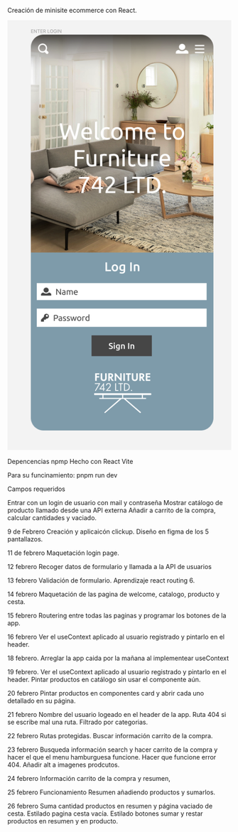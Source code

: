 Creación de minisite ecommerce con React.

![alt text](image.png)

Depencencias npmp
Hecho con React Vite

Para su funcinamiento:
pnpm run dev

Campos requeridos

Entrar con un login de usuario con mail y contraseña
Mostrar catálogo de producto llamado desde una API externa
Añadir a carrito de la compra, calcular cantidades y vaciado.

9 de Febrero
Creación y aplicaicón clickup.
Diseño en figma de los 5 pantallazos.

11 de febrero
Maquetación login page.

12 febrero
Recoger datos de formulario y llamada a la API de usuarios

13 febrero
Validación de formulario.
Aprendizaje react routing 6.

14 febrero 
Maquetación de las pagina de welcome, catalogo, producto y cesta.

15 febrero 
Routering entre todas las paginas y programar los botones de la app.

16 febrero
Ver el useContext aplicado al usuario registrado y pintarlo en el header.

18 febrero.
Arreglar la app caida por la mañana al implementear useContext

19 febrero.
Ver el useContext aplicado al usuario registrado y pintarlo en el header.
Pintar productos en catálogo sin usar el componente aún.

20 febrero
Pintar productos en componentes card y abrir cada uno detallado en su página.

21 febrero
Nombre del usuario logeado en el header de la app.
Ruta 404 si se escribe mal una ruta.
Filtrado por categorias.

22 febrero
Rutas protegidas.
Buscar información carrito de la compra.

23 febrero
Busqueda información search y hacer carrito de la compra y hacer el que el menu hamburguesa funcione.
Hacer que funcione error 404.
Añadir alt a imagenes prodcutos.

24 febrero
Información carrito de la compra y resumen,

25 febrero
Funcionamiento Resumen añadiendo productos y sumarlos. 

26 febrero
Suma cantidad productos en resumen y página vaciado de cesta.
Estilado pagina cesta vacía.
Estilado botones sumar y restar productos en resumen y en producto.